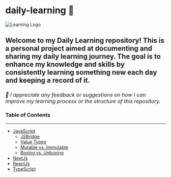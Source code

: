 # daily-learning 🌱
![Learning Logo](assets/learning-logo.png)
## Welcome to my Daily Learning repository! This is a personal project aimed at documenting and sharing my daily learning journey. The goal is to enhance my knowledge and skills by consistently learning something new each day and keeping a record of it.

<h3 style="font-style: oblique; font-weight: 400">💌 I appreciate any feedback or suggestions on how I can improve my learning process or the structure of this repository.</h3>

### Table of Contents
---
<!-- FOLDER LINKS -->
- <a href="./javaScript/" >JavaScript</a></br>
  - <a href="./javaScript/JSBridge.md" >JSBridge</a></br>
  - <a href="./javaScript/ValueTypes.md" >Value Types</a></br>
  - <a href="./javaScript/MutableVsImmutable.md" >Mutable vs. Immutable</a></br>
  - <a href="./javaScript/BoxingVsUnboxing.md" >Boxing vs. Unboxing</a></br>
- <a href="./nextJs/" >NextJs</a></br>
- <a href="./reactJs/" >ReactJs</a></br>
- <a href="./typeScript/" >TypeScript</a></br>